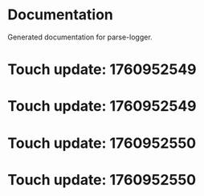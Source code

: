 # Documentation

Generated documentation for parse-logger.

# Touch update: 1760952549

# Touch update: 1760952549

# Touch update: 1760952550

# Touch update: 1760952550
